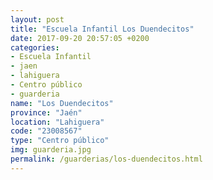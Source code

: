 ```yaml
---
layout: post
title: "Escuela Infantil Los Duendecitos"
date: 2017-09-20 20:57:05 +0200
categories:
- Escuela Infantil
- jaen
- lahiguera
- Centro público
- guarderia
name: "Los Duendecitos"
province: "Jaén"
location: "Lahiguera"
code: "23008567"
type: "Centro público"
img: guarderia.jpg
permalink: /guarderias/los-duendecitos.html
---
```

